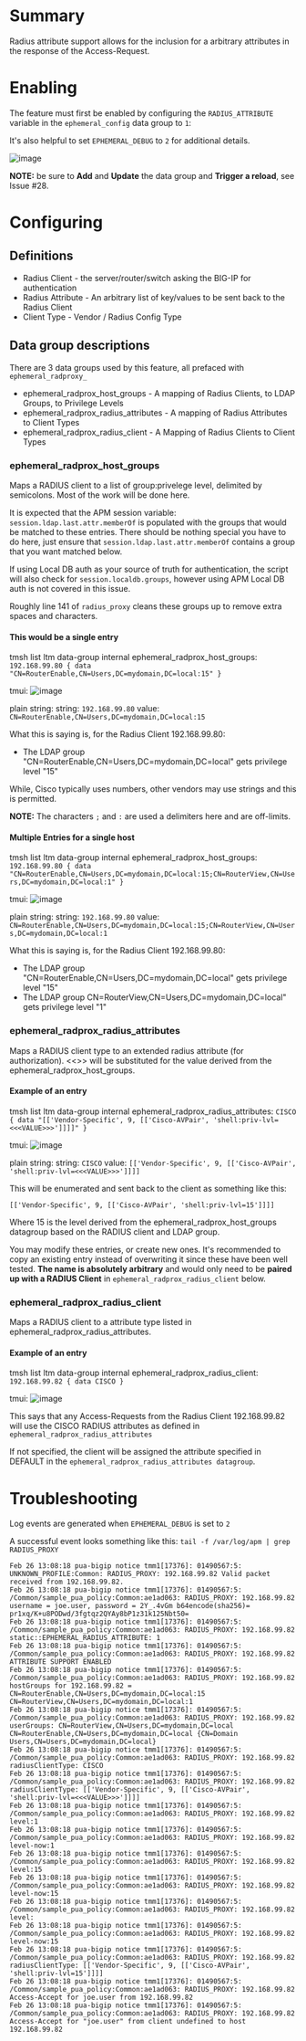# Summary
Radius attribute support allows for the inclusion for a arbitrary attributes in the response of the Access-Request.

# Enabling
The feature must first be enabled by configuring the `RADIUS_ATTRIBUTE` variable in the `ephemeral_config` data group to `1`:

It's also helpful to set `EPHEMERAL_DEBUG` to `2` for additional details.

![image](https://user-images.githubusercontent.com/1668075/53433941-82f4d480-39c3-11e9-9660-a075bea1eb75.png)

**NOTE:** be sure to **Add** and **Update** the data group and **Trigger a reload**, see Issue #28.

# Configuring
## Definitions
- Radius Client - the server/router/switch asking the BIG-IP for authentication
- Radius Attribute - An arbitrary list of key/values to be sent back to the Radius Client
- Client Type - Vendor / Radius Config Type

## Data group descriptions
There are 3 data groups used by this feature, all prefaced with `ephemeral_radproxy_`

- ephemeral_radprox_host_groups - A mapping of Radius Clients, to LDAP Groups, to Privilege Levels
- ephemeral_radprox_radius_attributes - A mapping of Radius Attributes to Client Types
- ephemeral_radprox_radius_client - A Mapping of Radius Clients to Client Types


### ephemeral_radprox_host_groups
Maps a RADIUS client to a list of group:privelege level, delimited by semicolons. Most of the work will be done here.

It is expected that the APM session variable: `session.ldap.last.attr.memberOf` is populated with the groups that would be matched to these entries. There should be nothing special you have to do here, just ensure that `session.ldap.last.attr.memberOf` contains a group that you want matched below. 

If using Local DB auth as your source of truth for authentication, the script will also check for `session.localdb.groups`, however using APM Local DB auth is not covered in this issue.

Roughly line 141 of `radius_proxy` cleans these groups up to remove extra spaces and characters. 

#### This would be a single entry

tmsh list ltm data-group internal ephemeral_radprox_host_groups:
`192.168.99.80 { data "CN=RouterEnable,CN=Users,DC=mydomain,DC=local:15" }`

tmui:
![image](https://user-images.githubusercontent.com/1668075/53441517-feab4d00-39d4-11e9-8af0-4dc739cf2e3c.png)

plain string:
string: `192.168.99.80`
value: `CN=RouterEnable,CN=Users,DC=mydomain,DC=local:15`

What this is saying is, for the Radius Client 192.168.99.80:
-  The LDAP group "CN=RouterEnable,CN=Users,DC=mydomain,DC=local" gets privilege level "15" 

While, Cisco typically uses numbers, other vendors may use strings and this is permitted. 

**NOTE:** The characters `;` and `:` are used a delimiters here and are off-limits.

#### Multiple Entries for a single host

tmsh list ltm data-group internal ephemeral_radprox_host_groups:
`192.168.99.80 { data "CN=RouterEnable,CN=Users,DC=mydomain,DC=local:15;CN=RouterView,CN=Users,DC=mydomain,DC=local:1" }`

tmui:
![image](https://user-images.githubusercontent.com/1668075/53441469-eaffe680-39d4-11e9-9fac-7861a49cd338.png)

plain string:
string: `192.168.99.80`
value: `CN=RouterEnable,CN=Users,DC=mydomain,DC=local:15;CN=RouterView,CN=Users,DC=mydomain,DC=local:1`

What this is saying is, for the Radius Client 192.168.99.80:
-  The LDAP group "CN=RouterEnable,CN=Users,DC=mydomain,DC=local" gets privilege level "15"
-  The LDAP group CN=RouterView,CN=Users,DC=mydomain,DC=local" gets privilege level "1"

### ephemeral_radprox_radius_attributes
Maps a RADIUS client type to an extended radius attribute (for authorization). <<<VALUE>>> will be substituted for the value derived from the ephemeral_radprox_host_groups.

#### Example of an entry

tmsh list ltm data-group internal ephemeral_radprox_radius_attributes:
`CISCO { data "[['Vendor-Specific', 9, [['Cisco-AVPair', 'shell:priv-lvl=<<<VALUE>>>']]]]" }`

tmui:
![image](https://user-images.githubusercontent.com/1668075/53441564-1aaeee80-39d5-11e9-82ac-0210c3399325.png)

plain string:
string: `CISCO`
value: `[['Vendor-Specific', 9, [['Cisco-AVPair', 'shell:priv-lvl=<<<VALUE>>>']]]]`

This will be enumerated and sent back to the client as something like this:

`[['Vendor-Specific', 9, [['Cisco-AVPair', 'shell:priv-lvl=15']]]]`


Where 15 is the level derived from the ephemeral_radprox_host_groups datagroup based on the RADIUS client and LDAP group.

You may modify these entries, or create new ones. It's recommended to copy an existing entry instead of overwriting it since these have been well tested. **The name is absolutely arbitrary** and would only need to be **paired up with a RADIUS Client** in `ephemeral_radprox_radius_client` below.

### ephemeral_radprox_radius_client
Maps a RADIUS client to a attribute type listed in ephemeral_radprox_radius_attributes.

#### Example of an entry

tmsh list ltm data-group internal ephemeral_radprox_radius_client:
`192.168.99.82 { data CISCO }`

tmui:
![image](https://user-images.githubusercontent.com/1668075/53441613-30bcaf00-39d5-11e9-8341-11b1b93a3e33.png)

This says that any Access-Requests from the Radius Client 192.168.99.82 will use the CISCO RADIUS attributes as defined in `ephemeral_radprox_radius_attributes`

If not specified, the client will be assigned the attribute specified in DEFAULT in the `ephemeral_radprox_radius_attributes datagroup`.

# Troubleshooting
Log events are generated when `EPHEMERAL_DEBUG` is set to `2`

A successful event looks something like this:
`tail -f /var/log/apm | grep RADIUS_PROXY`
```
Feb 26 13:08:18 pua-bigip notice tmm1[17376]: 01490567:5: UNKNOWN_PROFILE:Common: RADIUS_PROXY: 192.168.99.82 Valid packet received from 192.168.99.82.
Feb 26 13:08:18 pua-bigip notice tmm1[17376]: 01490567:5: /Common/sample_pua_policy:Common:ae1ad063: RADIUS_PROXY: 192.168.99.82 username = joe.user, password = 2Y_.4vGm b64encode(sha256)= pr1xq/K+u8PODwd/3fgtqz2QYAy8bP1z31k125Nbt50=
Feb 26 13:08:18 pua-bigip notice tmm1[17376]: 01490567:5: /Common/sample_pua_policy:Common:ae1ad063: RADIUS_PROXY: 192.168.99.82 static::EPHEMERAL_RADIUS_ATTRIBUTE: 1
Feb 26 13:08:18 pua-bigip notice tmm1[17376]: 01490567:5: /Common/sample_pua_policy:Common:ae1ad063: RADIUS_PROXY: 192.168.99.82 ATTRIBUTE SUPPORT ENABLED
Feb 26 13:08:18 pua-bigip notice tmm1[17376]: 01490567:5: /Common/sample_pua_policy:Common:ae1ad063: RADIUS_PROXY: 192.168.99.82 hostGroups for 192.168.99.82 = CN=RouterEnable,CN=Users,DC=mydomain,DC=local:15 CN=RouterView,CN=Users,DC=mydomain,DC=local:1
Feb 26 13:08:18 pua-bigip notice tmm1[17376]: 01490567:5: /Common/sample_pua_policy:Common:ae1ad063: RADIUS_PROXY: 192.168.99.82 userGroups: CN=RouterView,CN=Users,DC=mydomain,DC=local CN=RouterEnable,CN=Users,DC=mydomain,DC=local {CN=Domain Users,CN=Users,DC=mydomain,DC=local}
Feb 26 13:08:18 pua-bigip notice tmm1[17376]: 01490567:5: /Common/sample_pua_policy:Common:ae1ad063: RADIUS_PROXY: 192.168.99.82 radiusClientType: CISCO
Feb 26 13:08:18 pua-bigip notice tmm1[17376]: 01490567:5: /Common/sample_pua_policy:Common:ae1ad063: RADIUS_PROXY: 192.168.99.82 radiusClientType: [['Vendor-Specific', 9, [['Cisco-AVPair', 'shell:priv-lvl=<<<VALUE>>>']]]]
Feb 26 13:08:18 pua-bigip notice tmm1[17376]: 01490567:5: /Common/sample_pua_policy:Common:ae1ad063: RADIUS_PROXY: 192.168.99.82 level:1
Feb 26 13:08:18 pua-bigip notice tmm1[17376]: 01490567:5: /Common/sample_pua_policy:Common:ae1ad063: RADIUS_PROXY: 192.168.99.82 level-now:1
Feb 26 13:08:18 pua-bigip notice tmm1[17376]: 01490567:5: /Common/sample_pua_policy:Common:ae1ad063: RADIUS_PROXY: 192.168.99.82 level:15
Feb 26 13:08:18 pua-bigip notice tmm1[17376]: 01490567:5: /Common/sample_pua_policy:Common:ae1ad063: RADIUS_PROXY: 192.168.99.82 level-now:15
Feb 26 13:08:18 pua-bigip notice tmm1[17376]: 01490567:5: /Common/sample_pua_policy:Common:ae1ad063: RADIUS_PROXY: 192.168.99.82 level:
Feb 26 13:08:18 pua-bigip notice tmm1[17376]: 01490567:5: /Common/sample_pua_policy:Common:ae1ad063: RADIUS_PROXY: 192.168.99.82 level-now:15
Feb 26 13:08:18 pua-bigip notice tmm1[17376]: 01490567:5: /Common/sample_pua_policy:Common:ae1ad063: RADIUS_PROXY: 192.168.99.82 radiusClientType: [['Vendor-Specific', 9, [['Cisco-AVPair', 'shell:priv-lvl=15']]]]
Feb 26 13:08:18 pua-bigip notice tmm1[17376]: 01490567:5: /Common/sample_pua_policy:Common:ae1ad063: RADIUS_PROXY: 192.168.99.82 Access-Accept for joe.user from 192.168.99.82 
Feb 26 13:08:18 pua-bigip notice tmm1[17376]: 01490567:5: /Common/sample_pua_policy:Common:ae1ad063: RADIUS_PROXY: 192.168.99.82 Access-Accept for "joe.user" from client undefined to host 192.168.99.82
```


